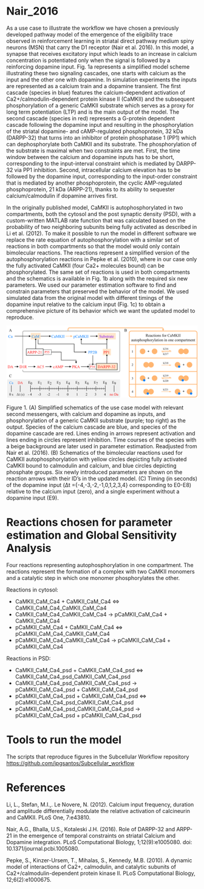 Nair_2016
=========

As a use case to illustrate the workflow we have chosen a previously developed pathway model of the emergence of the eligibility trace observed in reinforcement learning in striatal direct pathway medium spiny neurons (MSN) that carry the D1 receptor (Nair et al. 2016). In this model, a synapse that receives excitatory input which leads to an increase in calcium concentration is potentiated only when the signal is followed by a reinforcing dopamine input. Fig. 1a represents a simplified model scheme illustrating these two signaling cascades, one starts with calcium as the input and the other one with dopamine. In simulation experiments the inputs are represented as a calcium train and a dopamine transient. The first cascade (species in blue) features the calcium-dependent activation of Ca2+/calmodulin-dependent protein kinase II (CaMKII) and the subsequent phosphorylation of a generic CaMKII substrate which serves as a proxy for long term potentiation (LTP) and is the main output of the model. The second cascade (species in red) represents a G-protein dependent cascade following the dopamine input and resulting in the phosphorylation of the striatal dopamine- and cAMP-regulated phosphoprotein, 32 kDa (DARPP-32) that turns into an inhibitor of protein phosphatase 1 (PP1) which  can dephosphorylate both CaMKII and its substrate. The phosphorylation of the substrate is maximal when two constraints are met. First, the time window between the calcium and dopamine inputs has to be short, corresponding to the input-interval constraint which is mediated by DARPP-32 via PP1 inhibition. Second, intracellular calcium elevation has to be followed by the dopamine input, corresponding to the input-order constraint that is mediated by another phosphoprotein, the cyclic AMP-regulated phosphoprotein, 21 kDa (ARPP-21), thanks to its ability to sequester calcium/calmodulin if dopamine arrives first.

In the originally published model, CaMKII is autophosphorylated in two compartments, both the cytosol and the post synaptic density (PSD), with a custom-written MATLAB rate function that was calculated based on the probability of two neighboring subunits being fully activated as described in Li et al. (2012). To make it possible to run the model in different software we replace the rate equation of autophosphorylation with a similar set of reactions in both compartments so that the model would only contain bimolecular reactions. The reactions represent a simplified version of the autophosphorylation reactions in Pepke et al. (2010), where in our case only the fully activated CaMKII (four Ca2+ molecules bound) can be phosphorylated. The same set of reactions is used in both compartments and the schematics is available in Fig. 1b along with the required six new parameters. We used our parameter estimation software to find and constrain parameters that preserved the behavior of the model. We used simulated data from the original model with different timings of the dopamine input relative to the calcium input (Fig. 1c) to obtain a comprehensive picture of its behavior which we want the updated model to reproduce.

![Figure 1](https://github.com/jpgsantos/Model_Nair_2016/blob/kadripajo-patch-1/files/Model%20schematics.png "Figure 1")

Figure 1. (A) Simplified schematics of the use case model with relevant second messengers, with calcium and dopamine as inputs, and  phosphorylation of a generic CaMKII substrate (purple; top right) as the output. Species of the calcium cascade are blue, and species of the dopamine cascade are red. Lines ending in arrows represent activation and lines ending in circles represent inhibition. Time courses  of the species with a beige background are later used in parameter estimation. Readjusted from Nair et al. (2016). (B) Schematics of the  bimolecular reactions used for CaMKII autophosphorylation with yellow circles depicting fully activated CaMKII bound to calmodulin  and calcium, and blue circles depicting phosphate groups. Six newly introduced parameters are shown on the reaction arrows with their ID’s in the updated model. (C) Timing (in seconds) of the dopamine input (Δt ={-4,-3,-2,-1,0,1,2,3,4} corresponding to E0-E8) relative to  the calcium input (zero), and a single experiment without a dopamine input (E9).

# Reactions chosen for parameter estimation and Global Sensitivity Analysis

Four reactions representing autophosphorylation in one compartment. The reactions represent the formation of a complex with two CaMKII monomers and a catalytic step in which one monomer phosphorylates the other.

Reactions in cytosol:
* CaMKII_CaM_Ca4 + CaMKII_CaM_Ca4 <=> CaMKII_CaM_Ca4_CaMKII_CaM_Ca4
* CaMKII_CaM_Ca4_CaMKII_CaM_Ca4 -> pCaMKII_CaM_Ca4 + CaMKII_CaM_Ca4
* pCaMKII_CaM_Ca4 + CaMKII_CaM_Ca4 <=> pCaMKII_CaM_Ca4_CaMKII_CaM_Ca4
* pCaMKII_CaM_Ca4_CaMKII_CaM_Ca4 -> pCaMKII_CaM_Ca4 + pCaMKII_CaM_Ca4

Reactions in PSD:
* CaMKII_CaM_Ca4_psd + CaMKII_CaM_Ca4_psd <=> CaMKII_CaM_Ca4_psd_CaMKII_CaM_Ca4_psd
* CaMKII_CaM_Ca4_psd_CaMKII_CaM_Ca4_psd -> pCaMKII_CaM_Ca4_psd + CaMKII_CaM_Ca4_psd
* pCaMKII_CaM_Ca4_psd + CaMKII_CaM_Ca4_psd <=> pCaMKII_CaM_Ca4_psd_CaMKII_CaM_Ca4_psd
* pCaMKII_CaM_Ca4_psd_CaMKII_CaM_Ca4_psd -> pCaMKII_CaM_Ca4_psd + pCaMKII_CaM_Ca4_psd

# Tools to run the model

The scripts that reproduce figures in the Subcellular Workflow repository https://github.com/jpgsantos/Subcellular_workflow

# References

Li, L., Stefan, M.I.,. Le Novere, N. (2012). Calcium input frequency, duration and amplitude differentially modulate the relative activation of
calcineurin and CaMKII. PLoS One, 7:e43810.

Nair, A.G., Bhalla, U.S., Kotaleski J.H. (2016). Role of DARPP-32 and ARPP-21 in the emergence of temporal constraints on striatal Calcium and Dopamine integration. PLoS Computational Biology, 1;12(9):e1005080. doi: 10.1371/journal.pcbi.1005080.

Pepke, S., Kinzer-Ursem, T., Mihalas, S., Kennedy, M.B. (2010). A dynamic model of interactions of Ca2+, calmodulin, and catalytic subunits
of Ca2+/calmodulin-dependent protein kinase II. PLoS Computational Biology, 12;6(2):e1000675.

